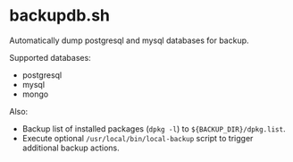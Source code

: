 backupdb.sh
===========

Automatically dump postgresql and mysql databases for backup.

Supported databases:
- postgresql
- mysql
- mongo

Also:
- Backup list of installed packages (`dpkg -l`) to `${BACKUP_DIR}/dpkg.list`.
- Execute optional `/usr/local/bin/local-backup` script to trigger additional
  backup actions.
